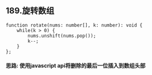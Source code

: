 ## 189.旋转数组
```
function rotate(nums: number[], k: number): void {
    while(k > 0) {
        nums.unshift(nums.pop());
        k--;
    }
};
```
#### 思路: 使用javascript api将删除的最后一位插入到数组头部